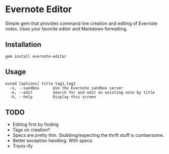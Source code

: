 # Evernote Editor

Simple gem that provides command line creation and editing of Evernote notes.
Uses your favorite editor and Markdown formatting.

## Installation

    gem install evernote-editor

## Usage

    evned [options] title tag1,tag2
      -s, --sandbox      Use the Evernote sandbox server
      -e, --edit         Search for and edit an existing note by title
      -h, --help         Display this screen

## TODO

* Editing first by finding
* Tags on creation?
* Specs are pretty thin. Stubbing/expecting the thrift stuff is cumbersome.
* Better exception handling. With specs.
* Travis-ify
